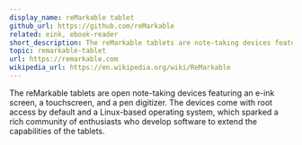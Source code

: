 ```yaml
---
display_name: reMarkable tablet
github_url: https://github.com/reMarkable
related: eink, ebook-reader
short_description: The reMarkable tablets are note-taking devices featuring an e-ink screen, a touchscreen, and a pen digitizer.
topic: remarkable-tablet
url: https://remarkable.com
wikipedia_url: https://en.wikipedia.org/wiki/ReMarkable
---
```

The reMarkable tablets are open note-taking devices featuring an e-ink screen, a touchscreen, and a pen digitizer. The devices come with root access by default and a Linux-based operating system, which sparked a rich community of enthusiasts who develop software to extend the capabilities of the tablets.
